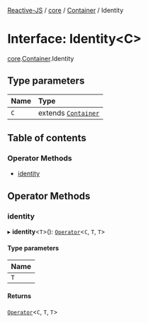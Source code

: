[Reactive-JS](../README.md) / [core](../modules/core.md) / [Container](../modules/core.Container.md) / Identity

# Interface: Identity<C\>

[core](../modules/core.md).[Container](../modules/core.Container.md).Identity

## Type parameters

| Name | Type |
| :------ | :------ |
| `C` | extends [`Container`](core.Container-1.md) |

## Table of contents

### Operator Methods

- [identity](core.Container.Identity.md#identity)

## Operator Methods

### identity

▸ **identity**<`T`\>(): [`Operator`](../modules/core.Container.md#operator)<`C`, `T`, `T`\>

#### Type parameters

| Name |
| :------ |
| `T` |

#### Returns

[`Operator`](../modules/core.Container.md#operator)<`C`, `T`, `T`\>
